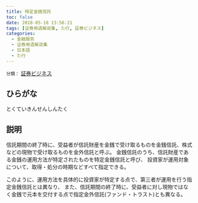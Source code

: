 ```yaml
---
title: 特定金銭信託
toc: false
date: 2018-05-18 13:56:21
tags: [证券用语解说集, た行, 証券ビジネス]
categories:
  - 金融服务
  - 证券用语解说集
  - 日本語
  - た行
---
```


`分類：` [証券ビジネス](/tags/証券ビジネス/)

## ひらがな

とくていきんせんしんたく

## 説明

信託期間の終了時に、受益者が信託財産を金銭で受け取るものを金銭信託、株式などの現物で受け取るものを金外信託と呼ぶ。 金銭信託のうち、信託財産である金銭の運用方法が特定されたものを特定金銭信託と呼び、 投資家が運用対象について、取得・処分の時期などすべて指定できる。

このように、運用方法を具体的に投資家が特定する点で、第三者が運用を行う指定金銭信託とは異なり、 また、信託期間の終了時に、受益者に対し現物ではなく金銭で元本を交付する点で指定金外信託(ファンド・トラスト)とも異なる。
